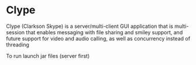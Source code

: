 # Clype
Clype (Clarkson Skype) is a server/multi-client GUI application that is multi-session that enables messaging with file sharing and smiley support, and future support for video and audio calling, as well as concurrency instead of threading

To run launch jar files (server first)
